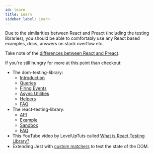 ```yaml
---
id: learn
title: Learn
sidebar_label: Learn
---
```


Due to the similarities between React and Preact (including the testing
libraries), you should be able to comfortably use any React based examples,
docs, answers on stack overflow etc.

Take note of the
[differences between React and Preact](https://preactjs.com/guide/v10/differences-to-react).

If you're still hungry for more at this point than checkout:

- The dom-testing-library:
  - [Introduction](../intro.md)
  - [Queries](../dom-testing-library/api-queries)
  - [Firing Events](../dom-testing-library/api-events)
  - [Async Utilities](../universal-api-async.md)
  - [Helpers](../dom-testing-library/api-helpers)
  - [FAQ](../dom-testing-library/faq.md)
- The react-testing-library:
  - [API](../react-testing-library/api.md)
  - [Example](../react-testing-library/example-intro.md)
  - [Sandbox](https://codesandbox.io/s/github/kentcdodds/react-testing-library-examples)
  - [FAQ](../react-testing-library/faq.md)
- This YouTube video by LevelUpTuts called
  [What is React Testing Library?](https://youtu.be/JKOwJUM4_RM)
- Extending Jest with
  [custom matchers](https://github.com/testing-library/jest-dom) to test the
  state of the DOM.
